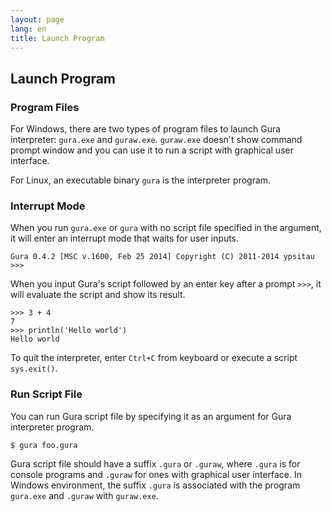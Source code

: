 ```yaml
---
layout: page
lang: en
title: Launch Program
---
```


Launch Program
--------------

### Program Files

For Windows, there are two types of program files to launch Gura interpreter:
`gura.exe` and `guraw.exe`. `guraw.exe` doesn't show command prompt window
and you can use it to run a script with graphical user interface.

For Linux, an executable binary `gura` is the interpreter program.


### Interrupt Mode

When you run `gura.exe` or `gura` with no script file specified in the argument,
it will enter an interrupt mode that waits for user inputs.

    Gura 0.4.2 [MSC v.1600, Feb 25 2014] Copyright (C) 2011-2014 ypsitau
    >>> 

When you input Gura's script followed by an enter key after a prompt `>>>`,
it will evaluate the script and show its result.

    >>> 3 + 4
    7
    >>> println('Hello world')
    Hello world

To quit the interpreter, enter `Ctrl+C` from keyboard or execute a script `sys.exit()`.


### Run Script File

You can run Gura script file by specifying it as an argument for Gura interpreter program.

    $ gura foo.gura

Gura script file should have a suffix `.gura` or `.guraw`,
where `.gura` is for console programs and `.guraw` for ones with graphical user interface.
In Windows environment, the suffix `.gura` is associated with the program `gura.exe`
and `.guraw` with `guraw.exe`.
